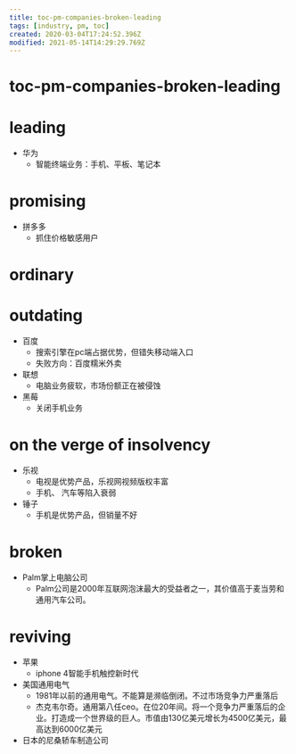 ```yaml
---
title: toc-pm-companies-broken-leading
tags: [industry, pm, toc]
created: 2020-03-04T17:24:52.396Z
modified: 2021-05-14T14:29:29.769Z
---
```


# toc-pm-companies-broken-leading

# leading

- 华为
  - 智能终端业务：手机、平板、笔记本

# promising

- 拼多多
  - 抓住价格敏感用户

# ordinary

# outdating

- 百度
  - 搜索引擎在pc端占据优势，但错失移动端入口
  - 失败方向：百度糯米外卖
- 联想
  - 电脑业务疲软，市场份额正在被侵蚀
- 黑莓
  - 关闭手机业务

# on the verge of insolvency

- 乐视
  - 电视是优势产品，乐视网视频版权丰富
  - 手机、 汽车等陷入衰弱
- 锤子
  - 手机是优势产品，但销量不好

# broken

- Palm掌上电脑公司
  - Palm公司是2000年互联网泡沫最大的受益者之一，其价值高于麦当劳和通用汽车公司。

# reviving

- 苹果
  - iphone 4智能手机触控新时代
- 美国通用电气
  - 1981年以前的通用电气。不能算是濒临倒闭。不过市场竞争力严重落后
  - 杰克韦尔奇。通用第八任ceo。在位20年间。将一个竞争力严重落后的企业。打造成一个世界级的巨人。市值由130亿美元增长为4500亿美元，最高达到6000亿美元
- 日本的尼桑轿车制造公司
